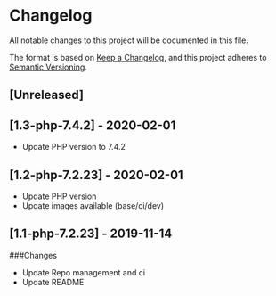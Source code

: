 # Changelog
All notable changes to this project will be documented in this file.

The format is based on [Keep a Changelog](https://keepachangelog.com/en/1.0.0/),
and this project adheres to [Semantic Versioning](https://semver.org/spec/v2.0.0.html).

## [Unreleased]

## [1.3-php-7.4.2] - 2020-02-01
- Update PHP version to 7.4.2

## [1.2-php-7.2.23] - 2020-02-01
- Update PHP version
- Update images available (base/ci/dev)

## [1.1-php-7.2.23] - 2019-11-14
###Changes
- Update Repo management and ci
- Update README 
